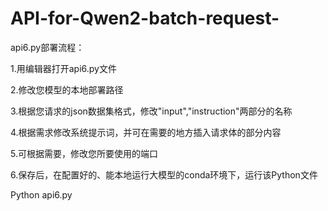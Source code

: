 # API-for-Qwen2-batch-request-
api6.py部署流程：

1.用编辑器打开api6.py文件

2.修改您模型的本地部署路径
 
3.根据您请求的json数据集格式，修改"input","instruction"两部分的名称
 
 
4.根据需求修改系统提示词，并可在需要的地方插入请求体的部分内容
 
5.可根据需要，修改您所要使用的端口
 
6.保存后，在配置好的、能本地运行大模型的conda环境下，运行该Python文件

Python api6.py


